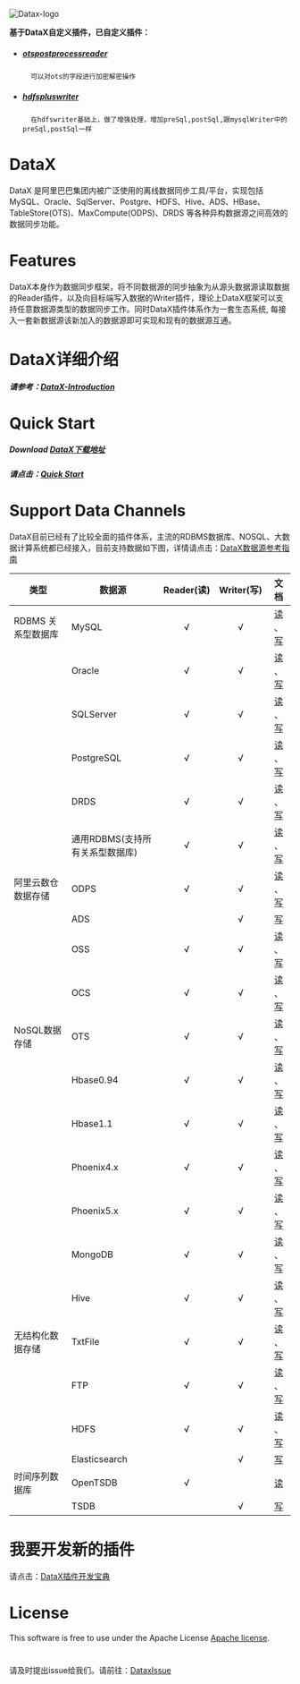 ![Datax-logo](https://github.com/alibaba/DataX/blob/master/images/DataX-logo.jpg)

**基于DataX自定义插件，已自定义插件：** 

- ##### [otspostprocessreader](https://github.com/codingdebugallday/DataX/blob/master/otspostprocessreader/doc/otspostprocessreader.md)

        可以对ots的字段进行加密解密操作

- ##### [hdfspluswriter](https://github.com/codingdebugallday/DataX/blob/master/hdfspluswriter/doc/hdfspluswriter.md)

        在hdfswriter基础上，做了增强处理，增加preSql,postSql,跟mysqlWriter中的preSql,postSql一样

# DataX

DataX 是阿里巴巴集团内被广泛使用的离线数据同步工具/平台，实现包括 MySQL、Oracle、SqlServer、Postgre、HDFS、Hive、ADS、HBase、TableStore(OTS)、MaxCompute(ODPS)、DRDS 等各种异构数据源之间高效的数据同步功能。



# Features

DataX本身作为数据同步框架，将不同数据源的同步抽象为从源头数据源读取数据的Reader插件，以及向目标端写入数据的Writer插件，理论上DataX框架可以支持任意数据源类型的数据同步工作。同时DataX插件体系作为一套生态系统, 每接入一套新数据源该新加入的数据源即可实现和现有的数据源互通。



# DataX详细介绍

##### 请参考：[DataX-Introduction](https://github.com/alibaba/DataX/blob/master/introduction.md)



# Quick Start

##### Download [DataX下载地址](http://datax-opensource.oss-cn-hangzhou.aliyuncs.com/datax.tar.gz)

##### 请点击：[Quick Start](https://github.com/alibaba/DataX/blob/master/userGuid.md)



# Support Data Channels 

DataX目前已经有了比较全面的插件体系，主流的RDBMS数据库、NOSQL、大数据计算系统都已经接入，目前支持数据如下图，详情请点击：[DataX数据源参考指南](https://github.com/alibaba/DataX/wiki/DataX-all-data-channels)

| 类型           | 数据源        | Reader(读) | Writer(写) |文档|
| ------------ | ---------- | :-------: | :-------: |:-------: |
| RDBMS 关系型数据库 | MySQL      |     √     |     √     |[读](https://github.com/alibaba/DataX/blob/master/mysqlreader/doc/mysqlreader.md) 、[写](https://github.com/alibaba/DataX/blob/master/mysqlwriter/doc/mysqlwriter.md)|
|              | Oracle     |     √     |     √     |[读](https://github.com/alibaba/DataX/blob/master/oraclereader/doc/oraclereader.md) 、[写](https://github.com/alibaba/DataX/blob/master/oraclewriter/doc/oraclewriter.md)|
|              | SQLServer  |     √     |     √     |[读](https://github.com/alibaba/DataX/blob/master/sqlserverreader/doc/sqlserverreader.md) 、[写](https://github.com/alibaba/DataX/blob/master/sqlserverwriter/doc/sqlserverwriter.md)|
|              | PostgreSQL |     √     |     √     |[读](https://github.com/alibaba/DataX/blob/master/postgresqlreader/doc/postgresqlreader.md) 、[写](https://github.com/alibaba/DataX/blob/master/postgresqlwriter/doc/postgresqlwriter.md)|
|              | DRDS |     √     |     √     |[读](https://github.com/alibaba/DataX/blob/master/drdsreader/doc/drdsreader.md) 、[写](https://github.com/alibaba/DataX/blob/master/drdswriter/doc/drdswriter.md)|
|              | 通用RDBMS(支持所有关系型数据库)         |     √     |     √     |[读](https://github.com/alibaba/DataX/blob/master/rdbmsreader/doc/rdbmsreader.md) 、[写](https://github.com/alibaba/DataX/blob/master/rdbmswriter/doc/rdbmswriter.md)|
| 阿里云数仓数据存储    | ODPS       |     √     |     √     |[读](https://github.com/alibaba/DataX/blob/master/odpsreader/doc/odpsreader.md) 、[写](https://github.com/alibaba/DataX/blob/master/odpswriter/doc/odpswriter.md)|
|              | ADS        |           |     √     |[写](https://github.com/alibaba/DataX/blob/master/adswriter/doc/adswriter.md)|
|              | OSS        |     √     |     √     |[读](https://github.com/alibaba/DataX/blob/master/ossreader/doc/ossreader.md) 、[写](https://github.com/alibaba/DataX/blob/master/osswriter/doc/osswriter.md)|
|              | OCS        |     √     |     √     |[读](https://github.com/alibaba/DataX/blob/master/ocsreader/doc/ocsreader.md) 、[写](https://github.com/alibaba/DataX/blob/master/ocswriter/doc/ocswriter.md)|
| NoSQL数据存储    | OTS        |     √     |     √     |[读](https://github.com/alibaba/DataX/blob/master/otsreader/doc/otsreader.md) 、[写](https://github.com/alibaba/DataX/blob/master/otswriter/doc/otswriter.md)|
|              | Hbase0.94  |     √     |     √     |[读](https://github.com/alibaba/DataX/blob/master/hbase094xreader/doc/hbase094xreader.md) 、[写](https://github.com/alibaba/DataX/blob/master/hbase094xwriter/doc/hbase094xwriter.md)|
|              | Hbase1.1   |     √     |     √     |[读](https://github.com/alibaba/DataX/blob/master/hbase11xreader/doc/hbase11xreader.md) 、[写](https://github.com/alibaba/DataX/blob/master/hbase11xwriter/doc/hbase11xwriter.md)|
|              | Phoenix4.x   |     √     |     √     |[读](https://github.com/alibaba/DataX/blob/master/hbase11xsqlreader/doc/hbase11xsqlreader.md) 、[写](https://github.com/alibaba/DataX/blob/master/hbase11xsqlwriter/doc/hbase11xsqlwriter.md)|
|              | Phoenix5.x   |     √     |     √     |[读](https://github.com/alibaba/DataX/blob/master/hbase20xsqlreader/doc/hbase20xsqlreader.md) 、[写](https://github.com/alibaba/DataX/blob/master/hbase20xsqlwriter/doc/hbase20xsqlwriter.md)|
|              | MongoDB    |     √     |     √     |[读](https://github.com/alibaba/DataX/blob/master/mongoreader/doc/mongoreader.md) 、[写](https://github.com/alibaba/DataX/blob/master/mongowriter/doc/mongowriter.md)|
|              | Hive       |     √     |     √     |[读](https://github.com/alibaba/DataX/blob/master/hdfsreader/doc/hdfsreader.md) 、[写](https://github.com/alibaba/DataX/blob/master/hdfswriter/doc/hdfswriter.md)|
| 无结构化数据存储     | TxtFile    |     √     |     √     |[读](https://github.com/alibaba/DataX/blob/master/txtfilereader/doc/txtfilereader.md) 、[写](https://github.com/alibaba/DataX/blob/master/txtfilewriter/doc/txtfilewriter.md)|
|              | FTP        |     √     |     √     |[读](https://github.com/alibaba/DataX/blob/master/ftpreader/doc/ftpreader.md) 、[写](https://github.com/alibaba/DataX/blob/master/ftpwriter/doc/ftpwriter.md)|
|              | HDFS       |     √     |     √     |[读](https://github.com/alibaba/DataX/blob/master/hdfsreader/doc/hdfsreader.md) 、[写](https://github.com/alibaba/DataX/blob/master/hdfswriter/doc/hdfswriter.md)|
|              | Elasticsearch       |         |     √     |[写](https://github.com/alibaba/DataX/blob/master/elasticsearchwriter/doc/elasticsearchwriter.md)|
| 时间序列数据库 | OpenTSDB | √ |  |[读](https://github.com/alibaba/DataX/blob/master/opentsdbreader/doc/opentsdbreader.md)|
|  | TSDB | | √ |[写](https://github.com/alibaba/DataX/blob/master/tsdbwriter/doc/tsdbhttpwriter.md)|

# 我要开发新的插件
请点击：[DataX插件开发宝典](https://github.com/alibaba/DataX/blob/master/dataxPluginDev.md)

# License

This software is free to use under the Apache License [Apache license](https://github.com/alibaba/DataX/blob/master/license.txt).

# 
请及时提出issue给我们。请前往：[DataxIssue](https://github.com/alibaba/DataX/issues)
